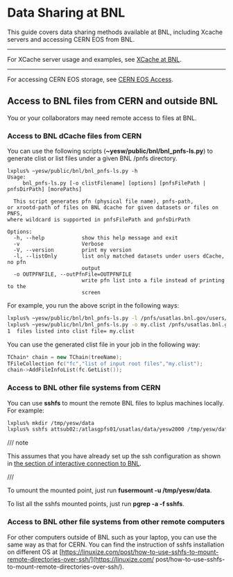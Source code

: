 # Data Sharing at BNL

This guide covers data sharing methods available at BNL, including Xcache
servers and accessing CERN EOS from BNL.

---

For XCache server usage and examples, see [XCache at BNL](xcache.md).

---

For accessing CERN EOS storage, see [CERN EOS Access](eos.md).

## Access to BNL files from CERN and outside BNL

You or your collaborators may need remote access to files at BNL.

### Access to BNL dCache files from CERN

You can use the following scripts (**~yesw/public/bnl/bnl_pnfs-ls.py**) to
generate clist or list files under a given BNL /pnfs directory.

```
lxplus% ~yesw/public/bnl/bnl_pnfs-ls.py -h
Usage:
     bnl_pnfs-ls.py [-o clistFilename] [options] [pnfsFilePath | pnfsDirPath] [morePaths]

  This script generates pfn (physical file name), pnfs-path,
or xrootd-path of files on BNL dcache for given datasets or files on PNFS,
where wildcard is supported in pnfsFilePath and pnfsDirPath

Options:
  -h, --help            show this help message and exit
  -v                    Verbose
  -V, --version         print my version
  -l, --listOnly        list only matched datasets under users dCache, no pfn
                        output
  -o OUTPFNFILE, --outPfnFile=OUTPFNFILE
                        write pfn list into a file instead of printing to the
                        screen
```

For example, you run the above script in the following ways:

```bash
lxplus% ~yesw/public/bnl/bnl_pnfs-ls.py -l /pnfs/usatlas.bnl.gov/users/yesw2000/testDir2
lxplus% ~yesw/public/bnl/bnl_pnfs-ls.py -o my.clist /pnfs/usatlas.bnl.gov/users/yesw2000/testDir2
1  files listed into clist file= my.clist
```

You can use the generated clist file in your job in the following way:

```cpp
TChain* chain = new TChain(treeName);
TFileCollection fc("fc","list of input root files","my.clist");
chain->AddFileInfoList(fc.GetList());
```

### Access to BNL other file systems from CERN

You can use **sshfs** to mount the remote BNL files to lxplus machines locally.
For example:

```bash
lxplus% mkdir /tmp/yesw/data
lxplus% sshfs attsub02:/atlasgpfs01/usatlas/data/yesw2000 /tmp/yesw/data
```

/// note

This assumes that you have already set up the ssh configuration as shown in
[the section of interactive connection to BNL](accessing.md#ssh-connection-to-the-interactive-nodes).

///

To umount the mounted point, just run **fusermount -u /tmp/yesw/data**.

To list all the sshfs mounted points, just run **pgrep -a -f sshfs**.

### Access to BNL other file systems from other remote computers

For other computers outside of BNL such as your laptop, you can use the same way
as that for CERN. You can find the instruction of sshfs installation on
different OS at
[https://linuxize.com/post/how-to-use-sshfs-to-mount-remote-directories-over-ssh/](https://linuxize.com/
post/how-to-use-sshfs-to-mount-remote-directories-over-ssh/).
